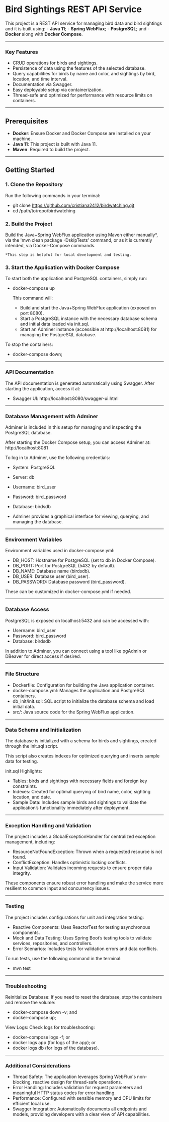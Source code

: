 # Bird Sightings REST API Service

This project is a REST API service for managing bird data and bird sightings and it is built using:
    - **Java 11**; 
    - **Spring WebFlux**; 
    - **PostgreSQL**; and
    - **Docker** along with **Docker Compose**.

---

### Key Features

- CRUD operations for birds and sightings.
- Persistence of data using the features of the selected database.
- Query capabilities for birds by name and color, and sightings by bird, location, and time interval.
- Documentation via Swagger.
- Easy deployable setup via containerization.
- Thread-safe and optimized for performance with resource limits on containers.

---

## Prerequisites

- **Docker**: Ensure Docker and Docker Compose are installed on your machine.
- **Java 11**: This project is built with Java 11.
- **Maven**: Required to build the project.

---

## Getting Started

### 1. Clone the Repository

Run the following commands in your terminal:
 - git clone https://github.com/cristiana2412/birdwatching.git
 - cd /path/to/repo/birdwatching

### 2. Build the Project

Build the Java+Spring WebFlux application using Maven either manually*, via the 'mvn clean package -DskipTests' command, or as it is currently intended, via Docker-Compose commands.
 
    *This step is helpful for local development and testing.

### 3. Start the Application with Docker Compose

To start both the application and PostgreSQL containers, simply run:
 - docker-compose up

    This command will:
    - Build and start the Java+Spring WebFlux application (exposed on port 8080).
    - Start a PostgreSQL instance with the necessary database schema and initial data loaded via init.sql.
    - Start an Adminer instance (accessible at http://localhost:8081) for managing the PostgreSQL database.
   
To stop the containers:
  - docker-compose down;

---

### API Documentation

The API documentation is generated automatically using Swagger. After starting the application, access it at:
- Swagger UI: http://localhost:8080/swagger-ui.html

---

### Database Management with Adminer
Adminer is included in this setup for managing and inspecting the PostgreSQL database. 

After starting the Docker Compose setup, you can access Adminer at: http://localhost:8081

To log in to Adminer, use the following credentials:
- System: PostgreSQL
- Server: db
- Username: bird_user
- Password: bird_password
- Database: birdsdb

- Adminer provides a graphical interface for viewing, querying, and managing the database.

---

### Environment Variables

Environment variables used in docker-compose.yml:
- DB_HOST: Hostname for PostgreSQL (set to db in Docker Compose).
- DB_PORT: Port for PostgreSQL (5432 by default).
- DB_NAME: Database name (birdsdb).
- DB_USER: Database user (bird_user).
- DB_PASSWORD: Database password (bird_password).

These can be customized in docker-compose.yml if needed.

---

### Database Access

PostgreSQL is exposed on localhost:5432 and can be accessed with:
- Username: bird_user
- Password: bird_password
- Database: birdsdb

In addition to Adminer, you can connect using a tool like pgAdmin or DBeaver for direct access if desired.

---

### File Structure

- Dockerfile: Configuration for building the Java application container.
- docker-compose.yml: Manages the application and PostgreSQL containers.
- db_init/init.sql: SQL script to initialize the database schema and load initial data.
- src/: Java source code for the Spring WebFlux application.

---

### Data Schema and Initialization
The database is initialized with a schema for birds and sightings, created through the init.sql script. 

This script also creates indexes for optimized querying and inserts sample data for testing.

init.sql Highlights:
- Tables: birds and sightings with necessary fields and foreign key constraints.
- Indexes: Created for optimal querying of bird name, color, sighting location, and date.
- Sample Data: Includes sample birds and sightings to validate the application’s functionality immediately after deployment.

---

### Exception Handling and Validation
The project includes a GlobalExceptionHandler for centralized exception management, including:
- ResourceNotFoundException: Thrown when a requested resource is not found.
- ConflictException: Handles optimistic locking conflicts.
- Input Validation: Validates incoming requests to ensure proper data integrity.

These components ensure robust error handling and make the service more resilient to common input and concurrency issues.

---

### Testing
The project includes configurations for unit and integration testing:
- Reactive Components: Uses ReactorTest for testing asynchronous components.
- Mock and Data Testing: Uses Spring Boot’s testing tools to validate services, repositories, and controllers.
- Error Scenarios: Includes tests for validation errors and data conflicts.

To run tests, use the following command in the terminal:
  - mvn test

---

### Troubleshooting

Reinitialize Database: If you need to reset the database, stop the containers and remove the volume:
- docker-compose down -v; and
- docker-compose up;

View Logs: Check logs for troubleshooting:
- docker-compose logs -f; or
- docker logs app (for logs of the app); or
- docker logs db (for logs of the database).

---

### Additional Considerations
- Thread Safety: The application leverages Spring WebFlux's non-blocking, reactive design for thread-safe operations.
- Error Handling: Includes validation for request parameters and meaningful HTTP status codes for error handling.
- Performance: Configured with sensible memory and CPU limits for efficient local use.
- Swagger Integration: Automatically documents all endpoints and models, providing developers with a clear view of API capabilities.